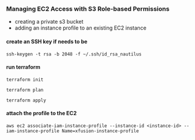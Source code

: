 ### Managing EC2 Access with S3 Role-based Permissions

- creating a private s3 bucket
- adding an instance profile to an existing EC2 instance

#### create an SSH key if needs to be
```
ssh-keygen -t rsa -b 2048 -f ~/.ssh/id_rsa_nautilus
```

#### run terraform
```
terraform init
```
```
terraform plan
```
```
terraform apply
```

#### attach the profile to the EC2
```
aws ec2 associate-iam-instance-profile --instance-id <instance-id> --iam-instance-profile Name=xfusion-instance-profile
```

